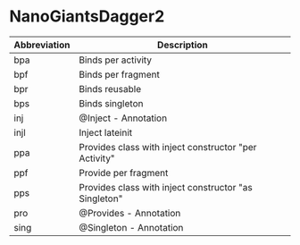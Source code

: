 # NanoGiantsDagger2

| Abbreviation | Description |
| --- | --- |
| bpa | Binds per activity |
| bpf | Binds per fragment |
| bpr | Binds reusable |
| bps | Binds singleton |
| inj | @Inject - Annotation |
| injl | Inject lateinit |
| ppa | Provides class with inject constructor "per Activity" |
| ppf | Provide per fragment |
| pps | Provides class with inject constructor "as Singleton" |
| pro | @Provides - Annotation |
| sing | @Singleton - Annotation |
